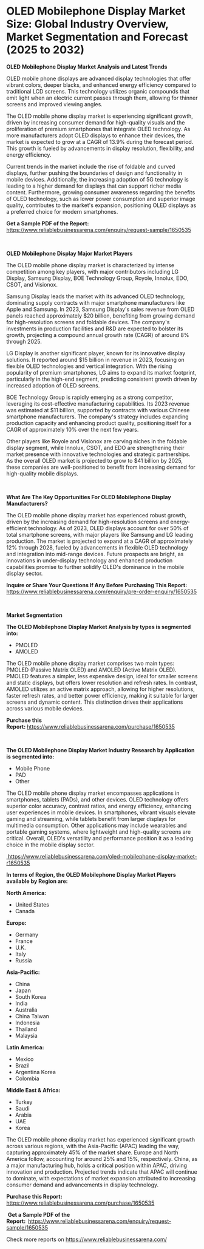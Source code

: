 <p><h1>OLED Mobilephone Display Market Size: Global Industry Overview, Market Segmentation and Forecast (2025 to 2032)</h1></p><p><strong>OLED Mobilephone Display Market Analysis and Latest Trends</strong></p>
<p><p>OLED mobile phone displays are advanced display technologies that offer vibrant colors, deeper blacks, and enhanced energy efficiency compared to traditional LCD screens. This technology utilizes organic compounds that emit light when an electric current passes through them, allowing for thinner screens and improved viewing angles.</p><p>The OLED mobile phone display market is experiencing significant growth, driven by increasing consumer demand for high-quality visuals and the proliferation of premium smartphones that integrate OLED technology. As more manufacturers adopt OLED displays to enhance their devices, the market is expected to grow at a CAGR of 13.9% during the forecast period. This growth is fueled by advancements in display resolution, flexibility, and energy efficiency.</p><p>Current trends in the market include the rise of foldable and curved displays, further pushing the boundaries of design and functionality in mobile devices. Additionally, the increasing adoption of 5G technology is leading to a higher demand for displays that can support richer media content. Furthermore, growing consumer awareness regarding the benefits of OLED technology, such as lower power consumption and superior image quality, contributes to the market's expansion, positioning OLED displays as a preferred choice for modern smartphones.</p></p>
<p><strong>Get a Sample PDF of the Report:&nbsp;</strong> <a href="https://www.reliablebusinessarena.com/enquiry/request-sample/1650535?utm_campaign=2033&utm_medium=2&utm_source=Github&utm_content=ia&utm_term=23032025&utm_id=oled-mobilephone-display">https://www.reliablebusinessarena.com/enquiry/request-sample/1650535</a></p>
<p>&nbsp;</p>
<p><strong>OLED Mobilephone Display Major Market Players</strong></p>
<p><p>The OLED mobile phone display market is characterized by intense competition among key players, with major contributors including LG Display, Samsung Display, BOE Technology Group, Royole, Innolux, EDO, CSOT, and Visionox. </p><p>Samsung Display leads the market with its advanced OLED technology, dominating supply contracts with major smartphone manufacturers like Apple and Samsung. In 2023, Samsung Display's sales revenue from OLED panels reached approximately $20 billion, benefiting from growing demand for high-resolution screens and foldable devices. The company's investments in production facilities and R&D are expected to bolster its growth, projecting a compound annual growth rate (CAGR) of around 8% through 2025.</p><p>LG Display is another significant player, known for its innovative display solutions. It reported around $15 billion in revenue in 2023, focusing on flexible OLED technologies and vertical integration. With the rising popularity of premium smartphones, LG aims to expand its market footprint, particularly in the high-end segment, predicting consistent growth driven by increased adoption of OLED screens.</p><p>BOE Technology Group is rapidly emerging as a strong competitor, leveraging its cost-effective manufacturing capabilities. Its 2023 revenue was estimated at $11 billion, supported by contracts with various Chinese smartphone manufacturers. The company's strategy includes expanding production capacity and enhancing product quality, positioning itself for a CAGR of approximately 10% over the next few years.</p><p>Other players like Royole and Visionox are carving niches in the foldable display segment, while Innolux, CSOT, and EDO are strengthening their market presence with innovative technologies and strategic partnerships. As the overall OLED market is projected to grow to $41 billion by 2025, these companies are well-positioned to benefit from increasing demand for high-quality mobile displays.</p></p>
<p>&nbsp;</p>
<p><strong>What Are The Key Opportunities For OLED Mobilephone Display Manufacturers?</strong></p>
<p><p>The OLED mobile phone display market has experienced robust growth, driven by the increasing demand for high-resolution screens and energy-efficient technology. As of 2023, OLED displays account for over 50% of total smartphone screens, with major players like Samsung and LG leading production. The market is projected to expand at a CAGR of approximately 12% through 2028, fueled by advancements in flexible OLED technology and integration into mid-range devices. Future prospects are bright, as innovations in under-display technology and enhanced production capabilities promise to further solidify OLED's dominance in the mobile display sector.</p></p>
<p><strong>Inquire or Share Your Questions If Any Before Purchasing This Report:</strong> <a href="https://www.reliablebusinessarena.com/enquiry/pre-order-enquiry/1650535?utm_campaign=2033&utm_medium=2&utm_source=Github&utm_content=ia&utm_term=23032025&utm_id=oled-mobilephone-display">https://www.reliablebusinessarena.com/enquiry/pre-order-enquiry/1650535</a></p>
<p>&nbsp;</p>
<p><strong>Market Segmentation</strong></p>
<p><strong>The OLED Mobilephone Display Market Analysis by types is segmented into:</strong></p>
<p><ul><li>PMOLED</li><li>AMOLED</li></ul></p>
<p><p>The OLED mobile phone display market comprises two main types: PMOLED (Passive Matrix OLED) and AMOLED (Active Matrix OLED). PMOLED features a simpler, less expensive design, ideal for smaller screens and static displays, but offers lower resolution and refresh rates. In contrast, AMOLED utilizes an active matrix approach, allowing for higher resolutions, faster refresh rates, and better power efficiency, making it suitable for larger screens and dynamic content. This distinction drives their applications across various mobile devices.</p></p>
<p><strong>Purchase this Report:&nbsp;</strong><a href="https://www.reliablebusinessarena.com/purchase/1650535?utm_campaign=2033&utm_medium=2&utm_source=Github&utm_content=ia&utm_term=23032025&utm_id=oled-mobilephone-display">https://www.reliablebusinessarena.com/purchase/1650535</a></p>
<p>&nbsp;</p>
<p><strong>The OLED Mobilephone Display Market Industry Research by Application is segmented into:</strong></p>
<p><ul><li>Mobile Phone</li><li>PAD</li><li>Other</li></ul></p>
<p><p>The OLED mobile phone display market encompasses applications in smartphones, tablets (PADs), and other devices. OLED technology offers superior color accuracy, contrast ratios, and energy efficiency, enhancing user experiences in mobile devices. In smartphones, vibrant visuals elevate gaming and streaming, while tablets benefit from larger displays for multimedia consumption. Other applications may include wearables and portable gaming systems, where lightweight and high-quality screens are critical. Overall, OLED's versatility and performance position it as a leading choice in the mobile display sector.</p></p>
<p><a href="https://www.reliablebusinessarena.com/oled-mobilephone-display-market-r1650535?utm_campaign=2033&utm_medium=2&utm_source=Github&utm_content=ia&utm_term=23032025&utm_id=oled-mobilephone-display">&nbsp;https://www.reliablebusinessarena.com/oled-mobilephone-display-market-r1650535</a></p>
<p><strong>In terms of Region, the OLED Mobilephone Display Market Players available by Region are:</strong></p>
<p>
    <p> <strong> North America: </strong>
        <ul>
            <li>United States</li>
            <li>Canada</li>
        </ul>
        </p> 
    <p> <strong> Europe: </strong>
        <ul>
            <li>Germany</li>
            <li>France</li>
            <li>U.K.</li>
            <li>Italy</li>
            <li>Russia</li>
        </ul>
        </p> 
    <p> <strong> Asia-Pacific: </strong>
        <ul>
            <li>China</li>
            <li>Japan</li>
            <li>South Korea</li>
            <li>India</li>
            <li>Australia</li>
            <li>China Taiwan</li>
            <li>Indonesia</li>
            <li>Thailand</li>
            <li>Malaysia</li>
        </ul>
        </p> 
    <p> <strong> Latin America: </strong>
        <ul>
            <li>Mexico</li>
            <li>Brazil</li>
            <li>Argentina Korea</li>
            <li>Colombia</li>
        </ul>
        </p> 
    <p> <strong> Middle East & Africa: </strong>
        <ul>
            <li>Turkey</li>
            <li>Saudi</li>
            <li>Arabia</li>
            <li>UAE</li>
            <li>Korea</li>
        </ul>
    </p>
    </p>
<p><p>The OLED mobile phone display market has experienced significant growth across various regions, with the Asia-Pacific (APAC) leading the way, capturing approximately 45% of the market share. Europe and North America follow, accounting for around 25% and 15%, respectively. China, as a major manufacturing hub, holds a critical position within APAC, driving innovation and production. Projected trends indicate that APAC will continue to dominate, with expectations of market expansion attributed to increasing consumer demand and advancements in display technology.</p></p>
<p><strong>Purchase this Report: </strong><a href="https://www.reliablebusinessarena.com/purchase/1650535?utm_campaign=2033&utm_medium=2&utm_source=Github&utm_content=ia&utm_term=23032025&utm_id=oled-mobilephone-display">https://www.reliablebusinessarena.com/purchase/1650535</a></p>
<p>&nbsp;<strong>Get a Sample PDF of the Report:&nbsp;&nbsp;</strong><a href="https://www.reliablebusinessarena.com/enquiry/request-sample/1650535?utm_campaign=2033&utm_medium=2&utm_source=Github&utm_content=ia&utm_term=23032025&utm_id=oled-mobilephone-display">https://www.reliablebusinessarena.com/enquiry/request-sample/1650535</a></p>
<p><strong></strong></p>
<p>Check more reports on <a href="https://www.reliablebusinessarena.com/?utm_campaign=2033&utm_medium=2&utm_source=Github&utm_content=ia&utm_term=23032025&utm_id=oled-mobilephone-display">https://www.reliablebusinessarena.com/</a></p>